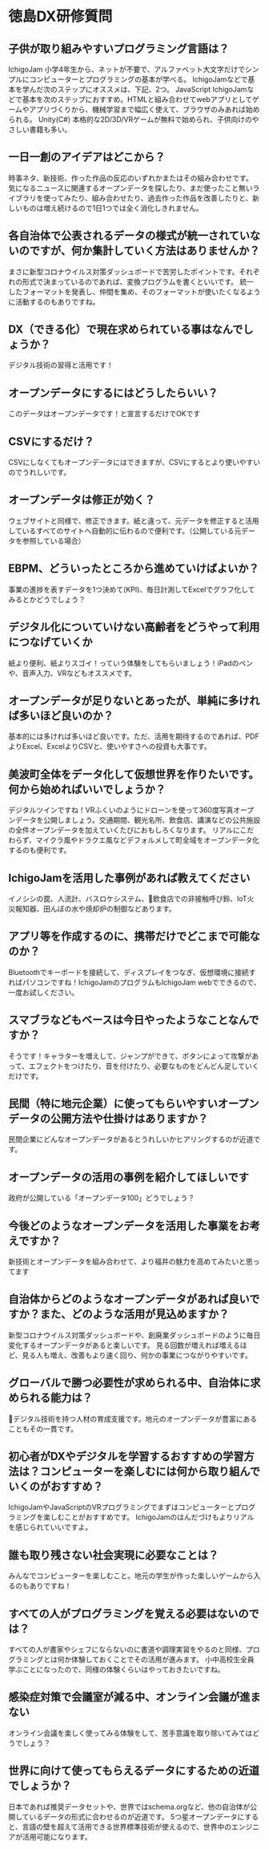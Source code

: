 # 徳島DX研修質問

## 子供が取り組みやすいプログラミング言語は？
IchigoJam 小学4年生から、ネットが不要で、アルファベット大文字だけでシンプルにコンピューターとプログラミングの基本が学べる。
IchigoJamなどで基本を学んだ次のステップにオススメは、下記、2つ。
JavaScript IchigoJamなどで基本を次のステップにおすすめ。HTMLと組み合わせてwebアプリとしてゲームやアプリづくりから、機械学習まで幅広く使えて、ブラウザのみあれば始められる。
Unity(C#) 本格的な2D/3D/VRゲームが無料で始められ、子供向けのやさしい書籍も多い。

## 一日一創のアイデアはどこから？
時事ネタ、新技術、作った作品の反応のいずれかまたはその組み合わせです。
気になるニュースに関連するオープンデータを探したり、まだ使ったこと無いライブラリを使ってみたり、組み合わせたり、過去作った作品を改善したりと、新しいものは増え続けるので1日1つでは全く消化しきれません。

## 各自治体で公表されるデータの様式が統一されていないのですが、何か集計していく方法はありませんか？
まさに新型コロナウイルス対策ダッシュボードで苦労したポイントです。それぞれの形式で決まっているのであれば、変換プログラムを書くといいです。
統一したフォーマットを発表し、仲間を集め、そのフォーマットが使いたくなるように活動するのもありですね。

## DX（できる化）で現在求められている事はなんでしょうか？
デジタル技術の習得と活用です！

## オープンデータにするにはどうしたらいい？
このデータはオープンデータです！と宣言するだけでOKです

## CSVにするだけ？
CSVにしなくてもオープンデータにはできますが、CSVにするとより使いやすいのでうれしいです。

## オープンデータは修正が効く？
ウェブサイトと同様で、修正できます。紙と違って、元データを修正すると活用しているすべてのサイトへ自動的に伝わるので便利です。（公開している元データを参照している場合）

## EBPM、どういったところから進めていけばよいか？
事業の進捗を表すデータを1つ決めて(KPI)、毎日計測してExcelでグラフ化してみるとかどうでしょう？

## デジタル化についていけない高齢者をどうやって利用につなげていくか
紙より便利、紙よりスゴイ！っていう体験をしてもらいましょう！iPadのペンや、音声入力、VRなどもオススメです。

## オープンデータが足りないとあったが、単純に多ければ多いほど良いのか？
基本的には多ければ多いほど良いです。ただ、活用を期待するのであれば、PDFよりExcel、ExcelよりCSVと、使いやすさへの投資も大事です。

## 美波町全体をデータ化して仮想世界を作りたいです。何から始めればいいでしょうか？
デジタルツインですね！VRふくいのようにドローンを使って360度写真オープンデータを公開しましょう。交通期間、観光名所、飲食店、講演などの公共施設の全件オープンデータを加えていくたびにおもしろくなります。
リアルにこだわらず、マイクラ風やドラクエ風などデフォルメして町全域をオープンデータ化するのも便利です。

## IchigoJamを活用した事例があれば教えてください
イノシシの罠、人流計、バスロケシステム、飲食店での非接触呼び鈴、IoT火災報知器、田んぼの水や焼却炉の制御などあります。

## アプリ等を作成するのに、携帯だけでどこまで可能なのか？
Bluetoothでキーボードを接続して、ディスプレイをつなぎ、仮想環境に接続すればパソコンですね！IchigoJamのプログラムもIchigoJam webでできるので、一度お試しください。

## スマブラなどもベースは今日やったようなことなんですか？
そうです！キャラターを増えして、ジャンプができて、ボタンによって攻撃があって、エフェクトをつけたり、音を付けたり、必要なものをどんどん足していくだけです。

## 民間（特に地元企業）に使ってもらいやすいオープンデータの公開方法や仕掛けはありますか？
民間企業にどんなオープンデータがあるとうれしいかヒアリングするのが近道です。

## オープンデータの活用の事例を紹介してほしいです
政府が公開している「オープンデータ100」どうでしょう？

## 今後どのようなオープンデータを活用した事業をお考えですか？
新技術とオープンデータを組み合わせて、より福井の魅力を高めてみたいと思ってます

## 自治体からどのようなオープンデータがあれば良いですか？また、どのような活用が見込めますか？
新型コロナウイルス対策ダッシュボードや、創廃業ダッシュボードのように毎日変化するオープンデータがあると楽しいです。
見る回数が増えれば増えるほど、見る人も増え、改善もより速く回り、何かの事業につながりやすいです。

## グローバルで勝つ必要性が求められる中、自治体に求められる能力は？
デジタル技術を持つ人材の育成支援です。地元のオープンデータが豊富にあることもその一貫です。

## 初心者がDXやデジタルを学習するおすすめの学習方法は？コンピューターを楽しむには何から取り組んでいくのがおすすめ？
IchigoJamやJavaScriptのVRプログラミングでまずはコンピューターとプログラミングを楽しむことがおすすめです。
IchigoJamのはんだづけもよりリアルを感じられていいですよ。

## 誰も取り残さない社会実現に必要なことは？
みんなでコンピューターを楽しむこと。地元の学生が作った楽しいゲームから入るのもありですね！

## すべての人がプログラミングを覚える必要はないのでは？
すべての人が書家やシェフにならないのに書道や調理実習をやるのと同様、プログラミングとは何か体験しておくことでその活用が進みます。
小中高校生全員学ぶことになったので、同様の体験くらいはやっておきたいですね。

## 感染症対策で会議室が減る中、オンライン会議が進まない
オンライン会議を楽しく使ってみる体験をして、苦手意識を取り除いてみてはどうでしょう？

## 世界に向けて使ってもらえるデータにするための近道でしょうか？
日本であれば推奨データセットや、世界ではschema.orgなど、他の自治体が公開しているデータの形式に合わせるのが近道です。
5つ星オープンデータにすると、言語の壁を超えて活用できる世界標準技術が使えるので、世界中のエンジニアが活用可能になります。
